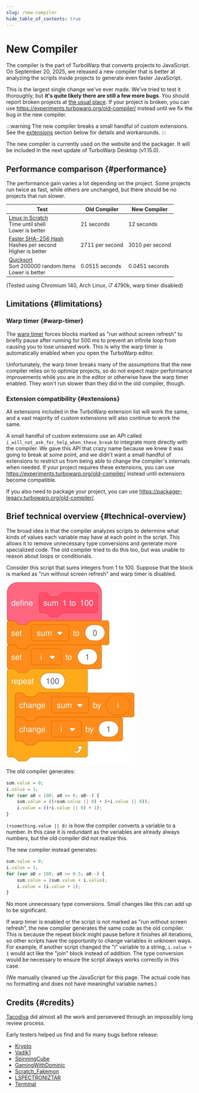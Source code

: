 ```yaml
---
slug: /new-compiler
hide_table_of_contents: true
---
```


# New Compiler

The compiler is the part of TurboWarp that converts projects to JavaScript. On September 20, 2025, we released a new compiler that is better at analyzing the scripts inside projects to generate even faster JavaScript.

This is the largest single change we've ever made. We've tried to test it thoroughly, but **it's quite likely there are still a few more bugs**. You should report broken projects at [the usual place](https://scratch.mit.edu/users/GarboMuffin/#comments). If your project is broken, you can use https://experiments.turbowarp.org/old-compiler/ instead until we fix the bug in the new compiler.

:::warning
The new compiler breaks a small handful of custom extensions. See the [extensions](#extensions) section below for details and workarounds.
:::

The new compiler is currently used on the website and the packager. It will be included in the next update of TurboWarp Desktop (v1.15.0).

## Performance comparison {#performance}

The performance gain varies a lot depending on the project. Some projects run twice as fast, while others are unchanged, but there should be no projects that run slower.

<table style={{textAlign: "center"}}>
    <thead>
        <tr>
            <th>Test</th>
            <th>Old Compiler</th>
            <th>New Compiler</th>
        </tr>
    </thead>
    <tbody>
        <tr>
            <td>
                <div><a href="https://turbowarp.org/1201938491">Linux in Scratch</a></div>
                <div>Time until shell</div>
                <div>Lower is better</div>
            </td>
            <td>21 seconds</td>
            <td>12 seconds</td>
        </tr>
        <tr>
            <td>
                <div><a href="https://turbowarp.org/611788242">Faster SHA-256 Hash</a></div>
                <div>Hashes per second</div>
                <div>Higher is better</div>
            </td>
            <td>2711 per second</td>
            <td>3010 per second</td>
        </tr>
        <tr>
            <td>
                <div><a href="https://turbowarp.org/310372816">Quicksort</a></div>
                <div>Sort 200000 random items</div>
                <div>Lower is better</div>
            </td>
            <td>0.0515 seconds</td>
            <td>0.0451 seconds</td>
        </tr>
    </tbody>
</table>

(Tested using Chromium 140, Arch Linux, i7 4790k, warp timer disabled)

## Limitations {#limitations}

### Warp timer {#warp-timer}

The [warp timer](warp-timer) forces blocks marked as "run without screen refresh" to briefly pause after running for 500 ms to prevent an infinite loop from causing you to lose unsaved work. This is why the warp timer is automatically enabled when you open the TurboWarp editor.

Unfortunately, the warp timer breaks many of the assumptions that the new compiler relies on to optimize projects, so do not expect major performance improvements while you are in the editor or otherwise have the warp timer enabled. They won't run slower than they did in the old compiler, though.

### Extension compatibility {#extensions}

All extensions included in the TurboWarp extension list will work the same, and a vast majority of custom extensions will also continue to work the same.

A small handful of custom extensions use an API called `i_will_not_ask_for_help_when_these_break` to integrate more directly with the compiler. We gave this API that crazy name because we knew it was going to break at some point, and we didn't want a small handful of extensions to restrict us from being able to change the compiler's internals when needed. If your project requires these extensions, you can use https://experiments.turbowarp.org/old-compiler/ instead until extensions become compatible.

If you also need to package your project, you can use https://packager-legacy.turbowarp.org/old-compiler/.

## Brief technical overview {#technical-overview}

The broad idea is that the compiler analyzes scripts to determine what kinds of values each variable may have at each point in the script. This allows it to remove unnecessary type conversions and generate more specialized code. The old compiler tried to do this too, but was unable to reason about loops or conditionals.

Consider this script that sums integers from 1 to 100. Suppose that the block is marked as "run without screen refresh" and warp timer is disabled.

![Script that sums 1 to 100](./assets/sum-1-to-100.svg)

The old compiler generates:

```js
sum.value = 0;
i.value = 1;
for (var a0 = 100; a0 >= 0; a0--) {
    sum.value = ((+sum.value || 0) + (+i.value || 0));
    i.value = ((+i.value || 0) + 1);
}
```

`(+something.value || 0)` is how the compiler converts a variable to a number. In this case it is redundant as the variables are already always numbers, but the old compiler did not realize this.

The new compiler instead generates:

```js
sum.value = 0;
i.value = 1;
for (var a0 = 100; a0 >= 0.5; a0--) {
    sum.value = (sum.value + i.value);
    i.value = (i.value + 1);
}
```

No more unnecessary type conversions. Small changes like this can add up to be significant.

If warp timer is enabled or the script is not marked as "run without screen refresh", the new compiler generates the same code as the old compiler. This is because the repeat block might pause before it finishes all iterations, so other scripts have the opportunity to change variables in unknown ways. For example, if another script changed the "i" variable to a string, `i.value + 1` would act like the "join" block instead of addition. The type conversion would be necessary to ensure the script always works correctly in this case.

(We manually cleaned up the JavaScript for this page. The actual code has no formatting and does not have meaningful variable names.)

## Credits {#credits}

[Tacodiva](https://scratch.mit.edu/users/Tacodiva7729/) did almost all the work and persevered through an impossibly long review process.

Early testers helped us find and fix many bugs before release:

 * [Krypto](https://scratch.mit.edu/users/KryptoScratcher/)
 * [Vadik1](https://scratch.mit.edu/users/Vadik1/)
 * [SpinningCube](https://scratch.mit.edu/users/SpinningCube/)
 * [GamingWithDominic](https://scratch.mit.edu/users/GamingWithDominic/)
 * [Scratch_Fakemon](https://scratch.mit.edu/users/Scratch_Fakemon/)
 * [LSPECTRONIZTAR](https://scratch.mit.edu/users/LSPECTRONIZTAR/)
 * [Terminal](https://scratch.mit.edu/users/windowscj/)
